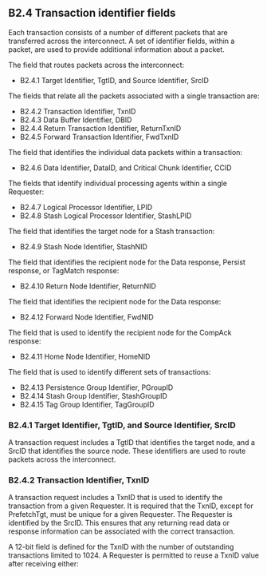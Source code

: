 ## B2.4 Transaction identifier fields

Each transaction consists of a number of different packets that are transferred across the interconnect. A set of identifier fields, within a packet, are used to provide additional information about a packet.

The field that routes packets across the interconnect:

- B2.4.1 Target Identifier, TgtID, and Source Identifier, SrcID

The fields that relate all the packets associated with a single transaction are:

- B2.4.2 Transaction Identifier, TxnID
- B2.4.3 Data Buffer Identifier, DBID
- B2.4.4 Return Transaction Identifier, ReturnTxnID
- B2.4.5 Forward Transaction Identifier, FwdTxnID

The field that identifies the individual data packets within a transaction:

- B2.4.6 Data Identifier, DataID, and Critical Chunk Identifier, CCID

The fields that identify individual processing agents within a single Requester:

- B2.4.7 Logical Processor Identifier, LPID
- B2.4.8 Stash Logical Processor Identifier, StashLPID

The field that identifies the target node for a Stash transaction:

- B2.4.9 Stash Node Identifier, StashNID

The field that identifies the recipient node for the Data response, Persist response, or TagMatch response:

- B2.4.10 Return Node Identifier, ReturnNID

The field that identifies the recipient node for the Data response:

- B2.4.12 Forward Node Identifier, FwdNID

The field that is used to identify the recipient node for the CompAck response:

- B2.4.11 Home Node Identifier, HomeNID

The field that is used to identify different sets of transactions:

- B2.4.13 Persistence Group Identifier, PGroupID
- B2.4.14 Stash Group Identifier, StashGroupID
- B2.4.15 Tag Group Identifier, TagGroupID

### B2.4.1 Target Identifier, TgtID, and Source Identifier, SrcID

A transaction request includes a TgtID that identifies the target node, and a SrcID that identifies the source node. These identifiers are used to route packets across the interconnect.

### B2.4.2 Transaction Identifier, TxnID

A transaction request includes a TxnID that is used to identify the transaction from a given Requester. It is required that the TxnID, except for PrefetchTgt, must be unique for a given Requester. The Requester is identified by the SrcID. This ensures that any returning read data or response information can be associated with the correct transaction.

A 12-bit field is defined for the TxnID with the number of outstanding transactions limited to 1024. A Requester is permitted to reuse a TxnID value after receiving either: